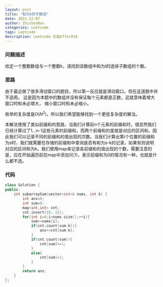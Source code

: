 ```yaml
---
layout: post
title: "和为k的子数组"
date: 2021-12-07
author: ZhichenRen
categories: Leetcode
tags: Leetcode
description: Leetcode 剑指Offer010
---
```

### 问题描述
给定一个整数数组与一个整数k，请找到该数组中和为l的连续子数组的个数。

### 思路
由于最近做了很多滑动窗口的题目，所以第一反应就是滑动窗口。但在这道题中并不适用。
这是因为本题中的数组并没有保证每个元素都是正数，这就意味着增大窗口时和未必增大，
缩小窗口时和未必缩小。

枚举的复杂度是$O(N^2)$，所以我们希望能够找到一个更低复杂度的解法。

本解法使用了类似前缀和的思路，当我们计算前n个元素的前缀和时，很显然我们已经计算过了1...n-1这些元素的前缀和，而两个前缀和的差就是对应的区间和。因此我们可以记录不同的前缀和的值出现的次数。当我们计算出第i个位置的前缀和为s时，我们就需要在存储的前缀和中查询是否有和为s-k的记录，如果有则说明对应的区间和为k。我们使用map来记录各前缀和的值出现的个数，需要注意的是，应在开始遍历前在map中添加{0,1}，表示前缀和为0的情况有一种，也就是什么都不选。

### 代码
```c++
class Solution {
public:
    int subarraySum(vector<int>& nums, int k) {
        int ans=0;
        int sum=0;
        map<int,int> cnt;
        cnt.insert({0, 1});
        for(int i=0;i<nums.size();++i){
            sum+=nums[i];
            if(cnt.count(sum-k)){
                ans+=cnt[sum-k];
            }
            if(cnt.count(sum)){
                cnt[sum]+=1;
            }
            else{
                cnt[sum]=1;
            }
        }
        return ans;
    }
};
```